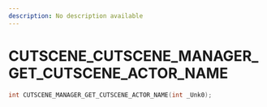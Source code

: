 ```yaml
---
description: No description available 
---
```


# CUTSCENE\_CUTSCENE_MANAGER_GET_CUTSCENE_ACTOR_NAME

```cpp
int CUTSCENE_MANAGER_GET_CUTSCENE_ACTOR_NAME(int _Unk0);
```